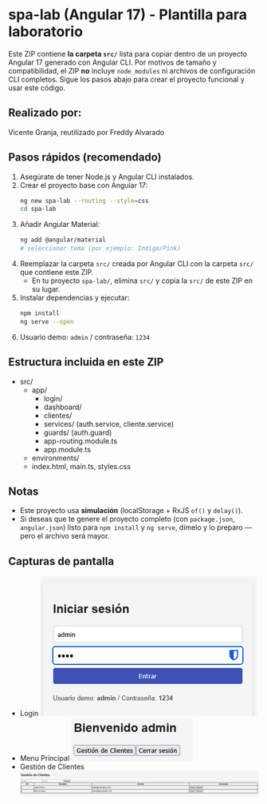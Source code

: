 # spa-lab (Angular 17) - Plantilla para laboratorio

Este ZIP contiene **la carpeta `src/`** lista para copiar dentro de un proyecto Angular 17 generado con Angular CLI.
Por motivos de tamaño y compatibilidad, el ZIP **no** incluye `node_modules` ni archivos de configuración CLI completos.
Sigue los pasos abajo para crear el proyecto funcional y usar este código.

## Realizado por:
Vicente Granja, reutilizado por Freddy Alvarado

## Pasos rápidos (recomendado)

1. Asegúrate de tener Node.js y Angular CLI instalados.
2. Crear el proyecto base con Angular 17:
   ```bash
   ng new spa-lab --routing --style=css
   cd spa-lab
   ```
3. Añadir Angular Material:
   ```bash
   ng add @angular/material
   # seleccionar tema (por ejemplo: Indigo/Pink)
   ```
4. Reemplazar la carpeta `src/` creada por Angular CLI con la carpeta `src/` que contiene este ZIP.
   - En tu proyecto `spa-lab/`, elimina `src/` y copia la `src/` de este ZIP en su lugar.
5. Instalar dependencias y ejecutar:
   ```bash
   npm install
   ng serve --open
   ```
6. Usuario demo: `admin` / contraseña: `1234`

## Estructura incluida en este ZIP
- src/
  - app/
    - login/
    - dashboard/
    - clientes/
    - services/ (auth.service, cliente.service)
    - guards/ (auth.guard)
    - app-routing.module.ts
    - app.module.ts
  - environments/
  - index.html, main.ts, styles.css

## Notas
- Este proyecto usa **simulación** (localStorage + RxJS `of()` y `delay()`).
- Si deseas que te genere el proyecto completo (con `package.json`, `angular.json`) listo para `npm install` y `ng serve`, dímelo y lo preparo — pero el archivo será mayor.

## Capturas de pantalla
- Login
![alt text](image.png)
- Menu Principal
![alt text](image-1.png)
- Gestión de Clientes
![alt text](image-2.png)

